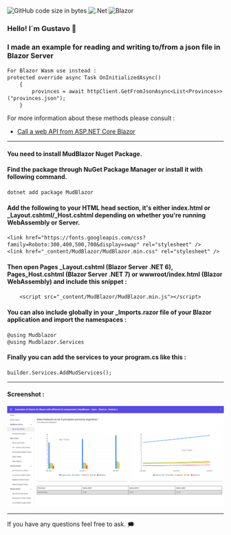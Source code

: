 ![GitHub code size in bytes](https://img.shields.io/github/languages/code-size/gusroitman/Blazor_Json?logoColor=red)
![.Net](https://img.shields.io/badge/.NET-5C2D91?logo=.net&logoColor=white)
![Blazor](https://img.shields.io/badge/blazor-%235C2D91.svg?logo=blazor&logoColor=white)
### Hello! I´m Gustavo :wave: 

### I made an example for reading and writing to/from a json file in Blazor Server


```
For Blazor Wasm use instead :
protected override async Task OnInitializedAsync()
    {
        provinces = await httpClient.GetFromJsonAsync<List<Provinces>>("provinces.json");
    }
```
For more information about these methods please consult :
* [Call a web API from ASP.NET Core Blazor](https://learn.microsoft.com/en-us/aspnet/core/blazor/call-web-api?view=aspnetcore-7.0&pivots=webassembly)

---
#### You need to install MudBlazor Nuget Package.
#### Find the package through NuGet Package Manager or install it with following command.
```
dotnet add package MudBlazor
```

#### Add the following to your HTML head section, it's either index.html or _Layout.cshtml/_Host.cshtml depending on whether you're running WebAssembly or Server.
```
<link href="https://fonts.googleapis.com/css?family=Roboto:300,400,500,700&display=swap" rel="stylesheet" />
<link href="_content/MudBlazor/MudBlazor.min.css" rel="stylesheet" />
```

#### Then open Pages \_Layout.cshtml (Blazor Server .NET 6), Pages\_Host.cshtml (Blazor Server .NET 7) or wwwroot/index.html (Blazor WebAssembly) and include this snippet :
```
    <script src="_content/MudBlazor/MudBlazor.min.js"></script>
```

#### You can also include globally in your _Imports.razor file of your Blazor application and import the namespaces :
```
@using Mudblazor
@using Mudblazor.Services
```

#### Finally you can add the services to your program.cs like this :

```
builder.Services.AddMudServices();
```

___
#### Screenshot :

![This is an image](https://github.com/gusroitman/Blazor-Charts-Examples/blob/master/Charts_MudBlazor/wwwroot/images/chartsample1.png)

---
If you have any questions feel free to ask. :right_anger_bubble:
